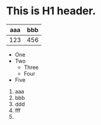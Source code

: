 # This is H1 header.

aaa | bbb
-|-
123 | 456

- One
 - Two
   - Three
   - Four
- Five

1. aaa
1. bbb
2. ddd
3. fff
4. 
